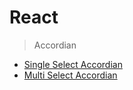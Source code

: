 # React

> Accordian

- [Single Select Accordian](src\components\accordian\SingleSelectAccordian.jsx)
- [Multi Select Accordian](src\components\accordian\MultiSelectAccordian.jsx)

